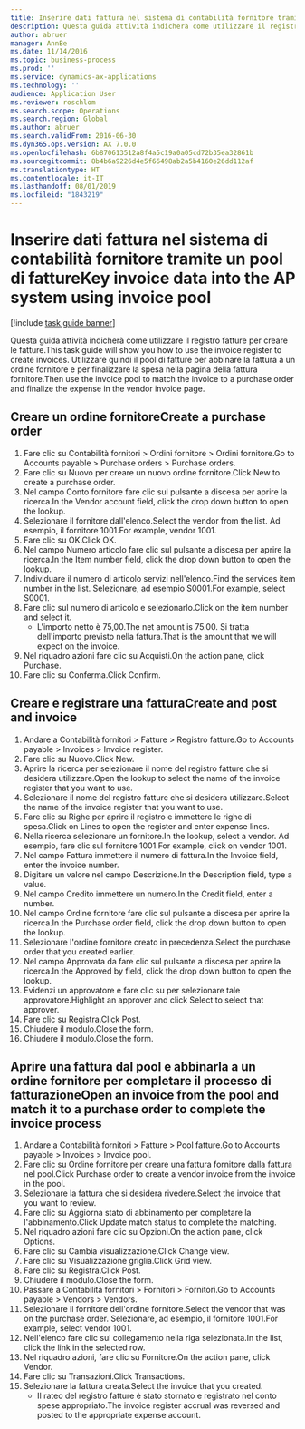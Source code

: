 ```yaml
---
title: Inserire dati fattura nel sistema di contabilità fornitore tramite un pool di fatture
description: Questa guida attività indicherà come utilizzare il registro fatture per creare le fatture.
author: abruer
manager: AnnBe
ms.date: 11/14/2016
ms.topic: business-process
ms.prod: ''
ms.service: dynamics-ax-applications
ms.technology: ''
audience: Application User
ms.reviewer: roschlom
ms.search.scope: Operations
ms.search.region: Global
ms.author: abruer
ms.search.validFrom: 2016-06-30
ms.dyn365.ops.version: AX 7.0.0
ms.openlocfilehash: 6b870613512a8f4a5c19a0a05cd72b35ea32861b
ms.sourcegitcommit: 8b4b6a9226d4e5f66498ab2a5b4160e26dd112af
ms.translationtype: HT
ms.contentlocale: it-IT
ms.lasthandoff: 08/01/2019
ms.locfileid: "1843219"
---
```

# <a name="key-invoice-data-into-the-ap-system-using-invoice-pool"></a><span data-ttu-id="e8005-103">Inserire dati fattura nel sistema di contabilità fornitore tramite un pool di fatture</span><span class="sxs-lookup"><span data-stu-id="e8005-103">Key invoice data into the AP system using invoice pool</span></span>

[!include [task guide banner](../../includes/task-guide-banner.md)]

<span data-ttu-id="e8005-104">Questa guida attività indicherà come utilizzare il registro fatture per creare le fatture.</span><span class="sxs-lookup"><span data-stu-id="e8005-104">This task guide will show you how to use the invoice register to create invoices.</span></span>  <span data-ttu-id="e8005-105">Utilizzare quindi il pool di fatture per abbinare la fattura a un ordine fornitore e per finalizzare la spesa nella pagina della fattura fornitore.</span><span class="sxs-lookup"><span data-stu-id="e8005-105">Then use the invoice pool to match the invoice to a purchase order and finalize the expense in the vendor invoice page.</span></span>


## <a name="create-a-purchase-order"></a><span data-ttu-id="e8005-106">Creare un ordine fornitore</span><span class="sxs-lookup"><span data-stu-id="e8005-106">Create a purchase order</span></span>
1. <span data-ttu-id="e8005-107">Fare clic su Contabilità fornitori > Ordini fornitore > Ordini fornitore.</span><span class="sxs-lookup"><span data-stu-id="e8005-107">Go to Accounts payable > Purchase orders > Purchase orders.</span></span>
2. <span data-ttu-id="e8005-108">Fare clic su Nuovo per creare un nuovo ordine fornitore.</span><span class="sxs-lookup"><span data-stu-id="e8005-108">Click New to create a purchase order.</span></span>
3. <span data-ttu-id="e8005-109">Nel campo Conto fornitore fare clic sul pulsante a discesa per aprire la ricerca.</span><span class="sxs-lookup"><span data-stu-id="e8005-109">In the Vendor account field, click the drop down button to open the lookup.</span></span>
4. <span data-ttu-id="e8005-110">Selezionare il fornitore dall'elenco.</span><span class="sxs-lookup"><span data-stu-id="e8005-110">Select the vendor from the list.</span></span> <span data-ttu-id="e8005-111">Ad esempio, il fornitore 1001.</span><span class="sxs-lookup"><span data-stu-id="e8005-111">For example, vendor 1001.</span></span>
5. <span data-ttu-id="e8005-112">Fare clic su OK.</span><span class="sxs-lookup"><span data-stu-id="e8005-112">Click OK.</span></span>
6. <span data-ttu-id="e8005-113">Nel campo Numero articolo fare clic sul pulsante a discesa per aprire la ricerca.</span><span class="sxs-lookup"><span data-stu-id="e8005-113">In the Item number field, click the drop down button to open the lookup.</span></span>
7. <span data-ttu-id="e8005-114">Individuare il numero di articolo servizi nell'elenco.</span><span class="sxs-lookup"><span data-stu-id="e8005-114">Find the services item number in the list.</span></span> <span data-ttu-id="e8005-115">Selezionare, ad esempio S0001.</span><span class="sxs-lookup"><span data-stu-id="e8005-115">For example, select S0001.</span></span>
8. <span data-ttu-id="e8005-116">Fare clic sul numero di articolo e selezionarlo.</span><span class="sxs-lookup"><span data-stu-id="e8005-116">Click on the item number and select it.</span></span>
    * <span data-ttu-id="e8005-117">L'importo netto è 75,00.</span><span class="sxs-lookup"><span data-stu-id="e8005-117">The net amount is 75.00.</span></span>  <span data-ttu-id="e8005-118">Si tratta dell'importo previsto nella fattura.</span><span class="sxs-lookup"><span data-stu-id="e8005-118">That is the amount that we will expect on the invoice.</span></span>  
9. <span data-ttu-id="e8005-119">Nel riquadro azioni fare clic su Acquisti.</span><span class="sxs-lookup"><span data-stu-id="e8005-119">On the action pane, click Purchase.</span></span>
10. <span data-ttu-id="e8005-120">Fare clic su Conferma.</span><span class="sxs-lookup"><span data-stu-id="e8005-120">Click Confirm.</span></span>

## <a name="create-and-post-and-invoice"></a><span data-ttu-id="e8005-121">Creare e registrare una fattura</span><span class="sxs-lookup"><span data-stu-id="e8005-121">Create and post and invoice</span></span>
1. <span data-ttu-id="e8005-122">Andare a Contabilità fornitori > Fatture > Registro fatture.</span><span class="sxs-lookup"><span data-stu-id="e8005-122">Go to Accounts payable > Invoices > Invoice register.</span></span>
2. <span data-ttu-id="e8005-123">Fare clic su Nuovo.</span><span class="sxs-lookup"><span data-stu-id="e8005-123">Click New.</span></span>
3. <span data-ttu-id="e8005-124">Aprire la ricerca per selezionare il nome del registro fatture che si desidera utilizzare.</span><span class="sxs-lookup"><span data-stu-id="e8005-124">Open the lookup to select the name of the invoice register that you want to use.</span></span>
4. <span data-ttu-id="e8005-125">Selezionare il nome del registro fatture che si desidera utilizzare.</span><span class="sxs-lookup"><span data-stu-id="e8005-125">Select the name of the invoice register that you want to use.</span></span>
5. <span data-ttu-id="e8005-126">Fare clic su Righe per aprire il registro e immettere le righe di spesa.</span><span class="sxs-lookup"><span data-stu-id="e8005-126">Click on Lines to open the register and enter expense lines.</span></span>
6. <span data-ttu-id="e8005-127">Nella ricerca selezionare un fornitore.</span><span class="sxs-lookup"><span data-stu-id="e8005-127">In the lookup, select a vendor.</span></span> <span data-ttu-id="e8005-128">Ad esempio, fare clic sul fornitore 1001.</span><span class="sxs-lookup"><span data-stu-id="e8005-128">For example, click on vendor 1001.</span></span>
7. <span data-ttu-id="e8005-129">Nel campo Fattura immettere il numero di fattura.</span><span class="sxs-lookup"><span data-stu-id="e8005-129">In the Invoice field, enter the invoice number.</span></span>
8. <span data-ttu-id="e8005-130">Digitare un valore nel campo Descrizione.</span><span class="sxs-lookup"><span data-stu-id="e8005-130">In the Description field, type a value.</span></span>
9. <span data-ttu-id="e8005-131">Nel campo Credito immettere un numero.</span><span class="sxs-lookup"><span data-stu-id="e8005-131">In the Credit field, enter a number.</span></span>
10. <span data-ttu-id="e8005-132">Nel campo Ordine fornitore fare clic sul pulsante a discesa per aprire la ricerca.</span><span class="sxs-lookup"><span data-stu-id="e8005-132">In the Purchase order field, click the drop down button to open the lookup.</span></span>
11. <span data-ttu-id="e8005-133">Selezionare l'ordine fornitore creato in precedenza.</span><span class="sxs-lookup"><span data-stu-id="e8005-133">Select the purchase order that you created earlier.</span></span>
12. <span data-ttu-id="e8005-134">Nel campo Approvata da fare clic sul pulsante a discesa per aprire la ricerca.</span><span class="sxs-lookup"><span data-stu-id="e8005-134">In the Approved by field, click the drop down button to open the lookup.</span></span>
13. <span data-ttu-id="e8005-135">Evidenzi un approvatore e fare clic su per selezionare tale approvatore.</span><span class="sxs-lookup"><span data-stu-id="e8005-135">Highlight an approver and click Select to select that approver.</span></span>
14. <span data-ttu-id="e8005-136">Fare clic su Registra.</span><span class="sxs-lookup"><span data-stu-id="e8005-136">Click Post.</span></span>
15. <span data-ttu-id="e8005-137">Chiudere il modulo.</span><span class="sxs-lookup"><span data-stu-id="e8005-137">Close the form.</span></span>
16. <span data-ttu-id="e8005-138">Chiudere il modulo.</span><span class="sxs-lookup"><span data-stu-id="e8005-138">Close the form.</span></span>

## <a name="open-an-invoice-from-the-pool-and-match-it-to-a-purchase-order-to-complete-the-invoice-process"></a><span data-ttu-id="e8005-139">Aprire una fattura dal pool e abbinarla a un ordine fornitore per completare il processo di fatturazione</span><span class="sxs-lookup"><span data-stu-id="e8005-139">Open an invoice from the pool and match it to a purchase order to complete the invoice process</span></span>
1. <span data-ttu-id="e8005-140">Andare a Contabilità fornitori > Fatture > Pool fatture.</span><span class="sxs-lookup"><span data-stu-id="e8005-140">Go to Accounts payable > Invoices > Invoice pool.</span></span>
2. <span data-ttu-id="e8005-141">Fare clic su Ordine fornitore per creare una fattura fornitore dalla fattura nel pool.</span><span class="sxs-lookup"><span data-stu-id="e8005-141">Click Purchase order to create a vendor invoice from the invoice in the pool.</span></span>
3. <span data-ttu-id="e8005-142">Selezionare la fattura che si desidera rivedere.</span><span class="sxs-lookup"><span data-stu-id="e8005-142">Select the invoice that you want to review.</span></span>
4. <span data-ttu-id="e8005-143">Fare clic su Aggiorna stato di abbinamento per completare la l'abbinamento.</span><span class="sxs-lookup"><span data-stu-id="e8005-143">Click Update match status to complete the matching.</span></span>
5. <span data-ttu-id="e8005-144">Nel riquadro azioni fare clic su Opzioni.</span><span class="sxs-lookup"><span data-stu-id="e8005-144">On the action pane, click Options.</span></span>
6. <span data-ttu-id="e8005-145">Fare clic su Cambia visualizzazione.</span><span class="sxs-lookup"><span data-stu-id="e8005-145">Click Change view.</span></span>
7. <span data-ttu-id="e8005-146">Fare clic su Visualizzazione griglia.</span><span class="sxs-lookup"><span data-stu-id="e8005-146">Click Grid view.</span></span>
8. <span data-ttu-id="e8005-147">Fare clic su Registra.</span><span class="sxs-lookup"><span data-stu-id="e8005-147">Click Post.</span></span>
9. <span data-ttu-id="e8005-148">Chiudere il modulo.</span><span class="sxs-lookup"><span data-stu-id="e8005-148">Close the form.</span></span>
10. <span data-ttu-id="e8005-149">Passare a Contabilità fornitori > Fornitori > Fornitori.</span><span class="sxs-lookup"><span data-stu-id="e8005-149">Go to Accounts payable > Vendors > Vendors.</span></span>
11. <span data-ttu-id="e8005-150">Selezionare il fornitore dell'ordine fornitore.</span><span class="sxs-lookup"><span data-stu-id="e8005-150">Select the vendor that was on the purchase order.</span></span> <span data-ttu-id="e8005-151">Selezionare, ad esempio, il fornitore 1001.</span><span class="sxs-lookup"><span data-stu-id="e8005-151">For example, select vendor 1001.</span></span>
12. <span data-ttu-id="e8005-152">Nell'elenco fare clic sul collegamento nella riga selezionata.</span><span class="sxs-lookup"><span data-stu-id="e8005-152">In the list, click the link in the selected row.</span></span>
13. <span data-ttu-id="e8005-153">Nel riquadro azioni, fare clic su Fornitore.</span><span class="sxs-lookup"><span data-stu-id="e8005-153">On the action pane, click Vendor.</span></span>
14. <span data-ttu-id="e8005-154">Fare clic su Transazioni.</span><span class="sxs-lookup"><span data-stu-id="e8005-154">Click Transactions.</span></span>
15. <span data-ttu-id="e8005-155">Selezionare la fattura creata.</span><span class="sxs-lookup"><span data-stu-id="e8005-155">Select the invoice that you created.</span></span>
    * <span data-ttu-id="e8005-156">Il rateo del registro fatture è stato stornato e registrato nel conto spese appropriato.</span><span class="sxs-lookup"><span data-stu-id="e8005-156">The invoice register accrual was reversed and posted to the appropriate expense account.</span></span>  

